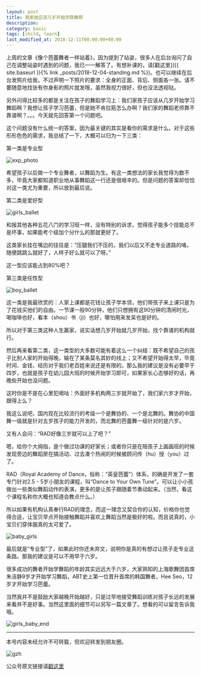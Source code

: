 ```yaml
---
layout: post
title: 我家娃应该几岁开始学跳舞啊
description: 
category: basic
tags: [child, learn]
last_modified_at: 2018-12-11T00:00:00+00:00
---
```


上周的文章《像个芭蕾舞者一样站着》，因为提到了站姿，很多人在后台询问了自己在调整站姿时遇到的问题，我已一一解答了。有想补课的，请[戳这里]({{ site.baseurl }}{% link _posts/2018-12-04-standing.md %})。也可以继续在后台发照片给我，不过声明一下照片的要求：全身的正面、背后、侧面各一张。请不要随意地找张有你身影的照片就发哦，虽然我视力很好，但也没法透视哒。

另外问得比较多的都是关注在孩子的舞蹈学习上：我们家孩子应该从几岁开始学习舞蹈啊？我想让孩子学习芭蕾，但是她不肯拉筋怎么办啊？我们家的舞蹈老师靠不靠谱啊？。。。今天就先回答第一个问题吧。

这个问题没有什么统一的答案，因为最关键的其实是看你的需求是什么。对于这些形形色色的需求，我总结了一下，大概可以归为一下三类：

第一类是专业型

![exp_photo](/../assets/img/2018-12-11/exp_type.JPG)

希望孩子以后做一个专业舞者，以舞蹈为生。有这一类想法的家长我觉得为数不多，毕竟大家都知道职业地从事舞蹈这一行还是很艰辛的。但是问题的答案却恰恰对这一类尤为重要，所以放到最后说。

第二类是爱好型

![girls_ballet](/../assets/img/2018-12-11/girls_ballet.JPG)

和报其他各种五花八门的学习班一样，没有特别的诉求，觉得孩子能多个技能总不是坏事，如果能考个级加个分什么的那就更好了。

这类家长挂在嘴边的往往是：“压腿我们不压的，我们以后又不走专业道路的咯，随便跳跳么就好了，人样子好么就可以了呀。”

这一型应该能占到80%吧？

第三类是任性型

![boy_ballet](/../assets/img/2018-12-11/boy_ballet.JPG)

这一类是我最欣赏的：人家上课都是花钱让孩子学本领，他们带孩子来上课只是为了花钱买他们的自由。一节课一般90分钟，他们只想拥有这90分钟的清闲时光，喝咖啡也好，看本（shou）书（ji）也好，哪怕用来发呆也是好的。

所以对于第三类这种人生赢家，说实话想几岁开始就几岁开始，找个靠谱的机构就行。

然后再来看第二类，这一类型的大多数可能有着这么一个纠结：既不希望自己的孩子比别人家的开始得晚，输在了某条莫名其妙的线上；又不希望开始得太早，毕竟时间、金钱、经历对于我们老百姓来说还是有限的。那么我的建议是没有必要早于四岁，也就是孩子在幼儿园大班的时候开始学习即可，如果家长心态够好的话，再晚些开始也没问题。

这时你是不是在心里犯嘀咕：外面好多机构两三岁就开始了，我们家六岁才开始，跟得上么？

我这么说吧，国内现在比较流行的考级一个是舞协的、一个是北舞的。舞协的中国舞一级就是针对五岁孩子的能力开发的，而北舞的芭蕾舞一级针对的是六岁。

又有人会问：“RAD好像三岁就可以上了吧？”

嗯，给你个大拇指，是个做过功课的好家长；或者你只是在陪孩子上画画班的时候发现旁边的舞蹈房在搞活动、过去凑个热闹的时候被顾问传（hu）授（you）过了。

RAD（Royal Academy of Dance，俗称：“英皇芭蕾”）体系，的确是开发了一套专门针对2.5 - 5岁小朋友的课程，叫“Dance to Your Own Tune”。可以让小小孩做出一些类似舞蹈动作的表演，更多的是让孩子跟随着节奏动起来。（当然，看这个课程名称你大概也知道会教点什么。）

所以如果有机构认真奉行RAD的理念，而这一理念又契合你的认知，价格你也觉得合适，让宝贝早点开始接触舞蹈并喜欢上舞蹈当然是极好的啦。而且说真的，小宝贝们穿体服真的太可爱了。

![baby_girls](/../assets/img/2018-12-11/baby_girls.JPG)

最后就是“专业型”了，如果此时你还未弃文，说明你是真的有想过让孩子走专业这条路。那我的建议是可以不用早于六岁。

很多成功的舞者开始学舞蹈的年龄其实远远大于六岁，大家熟知的上海歌舞团首席朱洁静9岁才开始学习舞蹈，ABT史上第一位晋升首席的韩国舞者，Hee Seo，12岁才开始学习芭蕾。

当然我并不是鼓励大家越晚开始越好，只是过早地接受舞蹈训练对孩子长远的发展来看并不是好事。当然这里面的细节可以另写一篇文章了。想看的可以留言告诉我哦。

![girls_baby_end](/../assets/img/2018-12-11/girls_baby_end.JPG)

<hr>

本号内容未经允许不可转载，但欢迎转发到朋友圈。

![gzh](/../assets/img/gzh.png)

公众号原文链接请[戳这里](https://mp.weixin.qq.com/s/ITV-LKjwk5viMnlsqhtRaw)